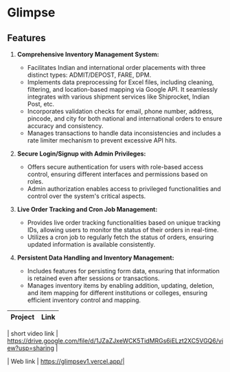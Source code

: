 # Glimpse
  ## Features
1. **Comprehensive Inventory Management System:**
   - Facilitates Indian and international order placements with three distinct types: ADMIT/DEPOST, FARE, DPM.
   - Implements data preprocessing for Excel files, including cleaning, filtering, and location-based mapping via Google API. It seamlessly integrates with various shipment services like Shiprocket, Indian Post, 
      etc.
   - Incorporates validation checks for email, phone number, address, pincode, and city for both national and international orders to ensure accuracy and consistency.
   - Manages transactions to handle data inconsistencies and includes a rate limiter mechanism to prevent excessive API hits.

2. **Secure Login/Signup with Admin Privileges:**
   - Offers secure authentication for users with role-based access control, ensuring different interfaces and permissions based on roles.
   - Admin authorization enables access to privileged functionalities and control over the system's critical aspects.

3. **Live Order Tracking and Cron Job Management:**
   - Provides live order tracking functionalities based on unique tracking IDs, allowing users to monitor the status of their orders in real-time.
   - Utilizes a cron job to regularly fetch the status of orders, ensuring updated information is available consistently.

4. **Persistent Data Handling and Inventory Management:**
   - Includes features for persisting form data, ensuring that information is retained even after sessions or transactions.
   - Manages inventory items by enabling addition, updating, deletion, and item mapping for different institutions or colleges, ensuring efficient inventory control and mapping.


| Project | Link |
| ------ | ------ |

| short video link  | https://drive.google.com/file/d/1JZaZJxeWCK5TidMRGs6iELzt2XC5VGQ6/view?usp=sharing |

| Web link | https://glimpsev1.vercel.app/|
